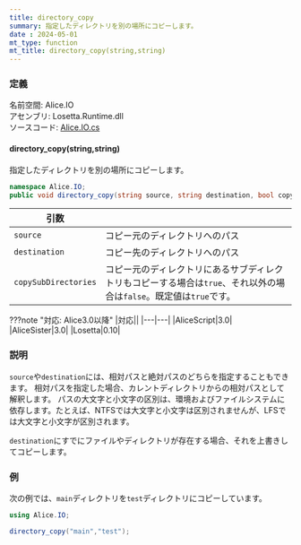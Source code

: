 ```yaml
---
title: directory_copy
summary: 指定したディレクトリを別の場所にコピーします。
date : 2024-05-01
mt_type: function
mt_title: directory_copy(string,string)
---
```


### 定義
名前空間: Alice.IO<br/>
アセンブリ: Losetta.Runtime.dll<br/>
ソースコード: [Alice.IO.cs](https://github.com/WSOFT-Project/Losetta/blob/master/Losetta.Runtime/Alice.IO.cs)

#### directory_copy(string,string)

指定したディレクトリを別の場所にコピーします。

```cs title="AliceScript"
namespace Alice.IO;
public void directory_copy(string source, string destination, bool copySubDirectories = true);
```

|引数| |
|-|-|
|`source`|コピー元のディレクトリへのパス|
|`destination`|コピー先のディレクトリへのパス|
|`copySubDirectories`|コピー元のディレクトリにあるサブディレクトリもコピーする場合は`true`、それ以外の場合は`false`。既定値は`true`です。|

???note "対応: Alice3.0以降"
    |対応||
    |---|---|
    |AliceScript|3.0|
    |AliceSister|3.0|
    |Losetta|0.10|

### 説明
`source`や`destination`には、相対パスと絶対パスのどちらを指定することもできます。
相対パスを指定した場合、カレントディレクトリからの相対パスとして解釈します。
パスの大文字と小文字の区別は、環境およびファイルシステムに依存します。たとえば、NTFSでは大文字と小文字は区別されませんが、LFSでは大文字と小文字が区別されます。

`destination`にすでにファイルやディレクトリが存在する場合、それを上書きしてコピーします。
### 例
次の例では、`main`ディレクトリを`test`ディレクトリにコピーしています。

```cs title="AliceScript"
using Alice.IO;

directory_copy("main","test");
```